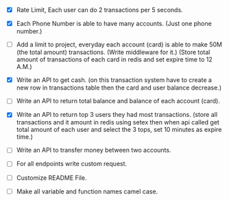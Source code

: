 -   [x] Rate Limit, Each user can do 2 transactions per 5 seconds.
-   [x] Each Phone Number is able to have many accounts. (Just one phone number.)
-   [ ] Add a limit to project, everyday each account (card) is able to make 50M (the total amount) transactions. (Write middleware for it.) (Store total amount of transactions of each card in redis and set expire time to 12 A.M.)
-   [x] Write an API to get cash. (on this transaction system have to create a new row in transactions table then the card and user balance decrease.)
-   [ ] Write an API to return total balance and balance of each account (card).
-   [x] Write an API to return top 3 users they had most transactions. (store all transactions and it amount in redis using setex then when api called get total amount of each user and select the 3 tops, set 10 minutes as expire time.)
-   [ ] Write an API to transfer money between two accounts.
-   [ ] For all endpoints write custom request.

-   [ ] Customize README File.
-   [ ] Make all variable and function names camel case.
